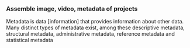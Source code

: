 ### Assemble image, video, metadata of projects

Metadata is data [information] that provides information about other data. Many distinct types of metadata exist, among these descriptive metadata, structural metadata, administrative metadata, reference metadata and statistical metadata
